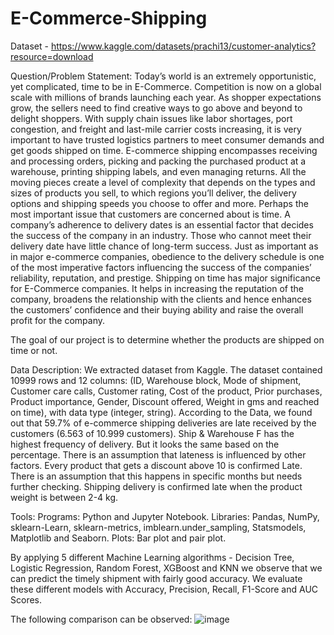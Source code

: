 # E-Commerce-Shipping
Dataset - https://www.kaggle.com/datasets/prachi13/customer-analytics?resource=download

Question/Problem Statement:
Today’s world is an extremely opportunistic, yet complicated, time to be in E-Commerce. Competition is now on a global scale with millions of brands launching each year. As shopper expectations grow, the sellers need to find creative ways to go above and beyond to delight shoppers. With supply chain issues like labor shortages, port congestion, and freight and last-mile carrier costs increasing, it is very important to have trusted logistics partners to meet consumer demands and get goods shipped on time. 
E-commerce shipping encompasses receiving and processing orders, picking and packing the purchased product at a warehouse, printing shipping labels, and even managing returns. All the moving pieces create a level of complexity that depends on the types and sizes of products you sell, to which regions you’ll deliver, the delivery options and shipping speeds you choose to offer and more. 
Perhaps the most important issue that customers are concerned about is time. A company’s adherence to delivery dates is an essential factor that decides the success of the company in an industry. Those who cannot meet their delivery date have little chance of long-term success. Just as important as in major e-commerce companies, obedience to the delivery schedule is one of the most imperative factors influencing the success of the companies’ reliability, reputation, and prestige.
Shipping on time has major significance for E-Commerce companies. It helps in increasing the reputation of the company, broadens the relationship with the clients and hence enhances the customers’ confidence and their buying ability and raise the overall profit for the company. 

The goal of our project is to determine whether the products are shipped on time or not.

Data Description:
We extracted dataset from Kaggle. The dataset contained 10999 rows and 12 columns: (ID, Warehouse block, Mode of shipment, Customer care calls, Customer rating, Cost of the product, Prior purchases, Product importance, Gender, Discount offered, Weight in gms and reached on time), with data type (integer, string). 
According to the Data, we found out that 59.7% of e-commerce shipping deliveries are late received by the customers (6.563 of 10.999 customers). Ship & Warehouse F has the highest frequency of delivery. But it looks the same based on the percentage. There is an assumption that lateness is influenced by other factors. Every product that gets a discount above 10 is confirmed Late. There is an assumption that this happens in specific months but needs further checking. Shipping delivery is confirmed late when the product weight is between 2-4 kg.

Tools: 
Programs: Python and Jupyter Notebook.
Libraries: Pandas, NumPy, sklearn-Learn, sklearn-metrics, imblearn.under_sampling, Statsmodels, Matplotlib and Seaborn.
Plots: Bar plot and pair plot.

By applying 5 different Machine Learning algorithms - Decision Tree, Logistic Regression, Random Forest, XGBoost and KNN we observe that we can predict the timely shipment with fairly good accuracy. We evaluate these different models with Accuracy, Precision, Recall, F1-Score and AUC Scores.

The following comparison can be observed:
![image](https://user-images.githubusercontent.com/78766553/200225788-f06cac9d-fc9b-4b55-a357-4f925bb547e2.png)

